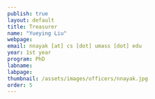 ```yaml
---
publish: true 
layout: default
title: Treasurer
name: "Yueying Liu"
webpage: 
email: nnayak [at] cs [dot] umass [dot] edu
year: 1st year
program: PhD
labname: 
labpage: 
thumbnail: /assets/images/officers/nnayak.jpg
order: 5
---
```

